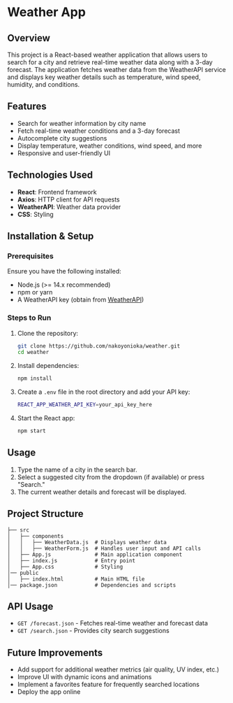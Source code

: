 # Weather App

## Overview
This project is a React-based weather application that allows users to search for a city and retrieve real-time weather data along with a 3-day forecast. The application fetches weather data from the WeatherAPI service and displays key weather details such as temperature, wind speed, humidity, and conditions.

## Features
- Search for weather information by city name
- Fetch real-time weather conditions and a 3-day forecast
- Autocomplete city suggestions
- Display temperature, weather conditions, wind speed, and more
- Responsive and user-friendly UI

## Technologies Used
- **React**: Frontend framework
- **Axios**: HTTP client for API requests
- **WeatherAPI**: Weather data provider
- **CSS**: Styling

## Installation & Setup
### Prerequisites
Ensure you have the following installed:
- Node.js (>= 14.x recommended)
- npm or yarn
- A WeatherAPI key (obtain from [WeatherAPI](https://www.weatherapi.com/))

### Steps to Run
1. Clone the repository:
   ```sh
   git clone https://github.com/nakoyonioka/weather.git
   cd weather
   ```
2. Install dependencies:
   ```sh
   npm install
   ```
3. Create a `.env` file in the root directory and add your API key:
   ```sh
   REACT_APP_WEATHER_API_KEY=your_api_key_here
   ```
4. Start the React app:
   ```sh
   npm start
   ```

## Usage
1. Type the name of a city in the search bar.
2. Select a suggested city from the dropdown (if available) or press "Search."
3. The current weather details and forecast will be displayed.

## Project Structure
```
├── src
│   ├── components
│   │   ├── WeatherData.js  # Displays weather data
│   │   ├── WeatherForm.js  # Handles user input and API calls
│   ├── App.js              # Main application component
│   ├── index.js            # Entry point
│   ├── App.css             # Styling
│── public
│   ├── index.html          # Main HTML file
│── package.json            # Dependencies and scripts
```

## API Usage
- `GET /forecast.json` - Fetches real-time weather and forecast data
- `GET /search.json` - Provides city search suggestions

## Future Improvements
- Add support for additional weather metrics (air quality, UV index, etc.)
- Improve UI with dynamic icons and animations
- Implement a favorites feature for frequently searched locations
- Deploy the app online
  

